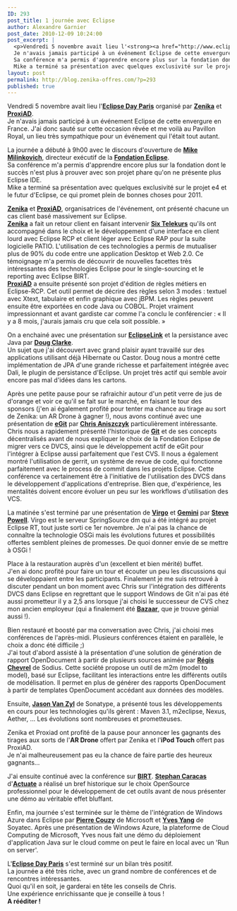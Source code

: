 ```yaml
---
ID: 293
post_title: 1 journée avec Eclipse
author: Alexandre Garnier
post_date: 2010-12-09 10:24:00
post_excerpt: |
  <p>Vendredi 5 novembre avait lieu l'<strong><a href="http://www.eclipsedayparis.com/">Eclipse Day Paris</a></strong> organisé par <strong><a href="http://www.zenika.com/?fg=50007">Zenika</a></strong> et <strong><a href="http://www.proxiad.com/index.php?page=accueil">ProxiAD</a></strong>.<br />
  Je n'avais jamais participé à un événement Eclipse de cette envergure en France. J'ai donc sauté sur cette occasion rêvée et me voilà au Pavillon Royal, un lieu très sympathique pour un événement qui l'était tout autant.</p> <p>La journée a débuté à 9h00 avec le discours d'ouverture de <strong><a href="http://www.eclipsedayparis.com/?page=Agenda&amp;lang=fr#mike_milinkovich">Mike Milinkovich</a></strong>, directeur exécutif de la <strong><a href="http://www.eclipse.org/">Fondation Eclipse</a></strong>.<br />
  Sa conférence m'a permis d'apprendre encore plus sur la fondation dont le succès n'est plus à prouver avec son projet phare qu'on ne présente plus Eclipse IDE.<br />
  Mike a terminé sa présentation avec quelques exclusivité sur le projet e4 et le futur d'Eclipse, ce qui promet plein de bonnes choses pour 2011.<br /></p>
layout: post
permalink: http://blog.zenika-offres.com/?p=293
published: true
---
```

<p>Vendredi 5 novembre avait lieu l'<strong><a href="http://www.eclipsedayparis.com/">Eclipse Day Paris</a></strong> organisé par <strong><a href="http://www.zenika.com/?fg=50007">Zenika</a></strong> et <strong><a href="http://www.proxiad.com/index.php?page=accueil">ProxiAD</a></strong>.<br />
Je n'avais jamais participé à un événement Eclipse de cette envergure en France. J'ai donc sauté sur cette occasion rêvée et me voilà au Pavillon Royal, un lieu très sympathique pour un événement qui l'était tout autant.</p> <p>La journée a débuté à 9h00 avec le discours d'ouverture de <strong><a href="http://www.eclipsedayparis.com/?page=Agenda&amp;lang=fr#mike_milinkovich">Mike Milinkovich</a></strong>, directeur exécutif de la <strong><a href="http://www.eclipse.org/">Fondation Eclipse</a></strong>.<br />
Sa conférence m'a permis d'apprendre encore plus sur la fondation dont le succès n'est plus à prouver avec son projet phare qu'on ne présente plus Eclipse IDE.<br />
Mike a terminé sa présentation avec quelques exclusivité sur le projet e4 et le futur d'Eclipse, ce qui promet plein de bonnes choses pour 2011.<br /></p>
<!--more-->
<p><strong><a href="http://www.zenika.com/?fg=50007">Zenika</a></strong> et <strong><a href="http://www.proxiad.com/index.php?page=accueil">ProxiAD</a></strong>, organisatrices de l'événement, ont présenté chacune un cas client basé massivement sur Eclipse.<br />
<strong><a href="http://www.zenika.com/?fg=50007">Zenika</a></strong> a fait un retour client en faisant intervenir <strong><a href="http://www.six-telekurs.fr/">Six Telekurs</a></strong> qu'ils ont accompagné dans le choix et le développement d'une interface en client lourd avec Eclipse RCP et client léger avec Eclipse RAP pour la suite logicielle PATIO. L'utilisation de ces technologies a permis de mutualiser plus de 90% du code entre une application Desktop et Web 2.0. Ce témoignage m'a permis de découvrir de nouvelles facettes très intéressantes des technologies Eclipse pour le single-sourcing et le reporting avec Eclipse BIRT.<br />
<strong><a href="http://www.proxiad.com/index.php?page=accueil">ProxiAD</a></strong> a ensuite présenté son projet d'édition de règles métiers en Eclipse-RCP. Cet outil permet de décrire des règles selon 3 modes : textuel avec Xtext, tabulaire et enfin graphique avec jBPM. Les règles peuvent ensuite être exportées en code Java ou COBOL. Projet vraiment impressionnant et avant gardiste car comme l'a conclu le conférencier : « Il y a 8 mois, j'aurais jamais cru que cela soit possible. »</p> <p>On a enchainé avec une présentation sur <strong><a href="http://www.eclipse.org/eclipselink/">EclipseLink</a></strong> et la persistance avec Java par <strong><a href="http://www.eclipsedayparis.com/?page=Agenda&amp;lang=fr#doug_clarke">Doug Clarke</a></strong>.<br />
Un sujet que j'ai découvert avec grand plaisir ayant travaillé sur des applications utilisant déjà Hibernate ou Castor. Doug nous a montré cette implémentation de JPA d'une grande richesse et parfaitement intégrée avec Dali, le plugin de persistance d'Eclipse. Un projet très actif qui semble avoir encore pas mal d'idées dans les cartons.</p> <p>Après une petite pause pour se rafraichir autour d'un petit verre de jus de d'orange et voir ce qu'il se fait sur le marché, en faisant le tour des sponsors (j'en ai également profité pour tenter ma chance au tirage au sort de Zenika: un AR Drone à gagner !), nous avons continué avec une présentation de <strong><a href="http://www.eclipse.org/egit/">eGit</a></strong> par <strong><a href="http://www.eclipsedayparis.com/?page=Agenda&amp;lang=fr#chris_aniszczyk">Chris Aniszczyk</a></strong> particulièrement intéressante.<br />
Chris nous a rapidement présenté l'historique de <strong><a href="http://git-scm.com/">Git</a></strong> et de ses concepts décentralisés avant de nous expliquer le choix de la Fondation Eclipse de migrer vers ce DVCS, ainsi que le développement actif de eGit pour l'intégrer à Eclipse aussi parfaitement que l'est CVS. Il nous a également montré l'utilisation de gerrit, un système de revue de code, qui fonctionne parfaitement avec le process de commit dans les projets Eclipse. Cette conférence va certainement être à l'initiative de l'utilisation des DVCS dans le développement d'applications d'entreprise. Bien que, d'expérience, les mentalités doivent encore évoluer un peu sur les workflows d'utilisation des VCS.</p> <p>La matinée s'est terminé par une présentation de <strong><a href="http://www.eclipse.org/virgo/">Virgo</a></strong> et <strong><a href="http://www.eclipse.org/gemini/">Gemini</a></strong> par <strong><a href="http://www.eclipsedayparis.com/?page=Agenda&amp;lang=fr#steve_powell">Steve Powell</a></strong>. Virgo est le serveur SpringSource dm qui a été intégré au projet Eclipse RT, tout juste sorti ce 1er novembre. Je n'ai pas la chance de connaître la technologie OSGi mais les évolutions futures et possibilités offertes semblent pleines de promesses. De quoi donner envie de se mettre à OSGi !</p> <p>Place à la restauration auprès d'un (excellent et bien mérité) buffet.<br />
J'en ai donc profité pour faire un tour et écouter un peu les discussions qui se développaient entre les participants. Finalement je me suis retrouvé à discuter pendant un bon moment avec Chris sur l'intégration des différents DVCS dans Eclipse en regrettant que le support Windows de Git n'ai pas été aussi prometteur il y a 2,5 ans lorsque j'ai choisi le successeur de CVS chez mon ancien employeur (qui a finalement été <strong><a href="http://bazaar.canonical.com/">Bazaar</a></strong>, que je trouve génial aussi !).</p> <p>Bien restauré et boosté par ma conversation avec Chris, j'ai choisi mes conférences de l'après-midi. Plusieurs conférences étaient en parallèle, le choix a donc été difficile ;)<br />
J'ai tout d'abord assisté à la présentation d'une solution de génération de rapport OpenDocument à partir de plusieurs sources animée par <strong><a href="http://www.eclipsedayparis.com/?page=Agenda&amp;lang=fr#regis_chevrel">Régis Chevrel</a></strong> de Sodius. Cette société propose un outil de m2m (model to model), basé sur Eclipse, facilitant les interactions entre les différents outils de modélisation. Il permet en plus de générer des rapports OpenDocument à partir de templates OpenDocument accédant aux données des modèles.</p> <p>Ensuite, <strong><a href="http://www.eclipsedayparis.com/?page=Agenda&amp;lang=fr#jason_vanzyl">Jason Van Zyl</a></strong> de Sonatype, a présenté tous les développements en cours pour les technologies qu'ils gèrent : Maven 3.1, m2eclipse, Nexus, Aether, ... Les évolutions sont nombreuses et prometteuses.</p> <p>Zenika et Proxiad ont profité de la pause pour annoncer les gagnants des tirages aux sorts de  l'<strong>AR Drone</strong> offert par Zenika et l'<strong>iPod Touch</strong> offert pas ProxiAD.<br />
Je n'ai malheureusement pas eu la chance de faire partie des heureux gagnants...</p> <p>J'ai ensuite continué avec la conférence sur <strong><a href="http://www.eclipse.org/birt/phoenix/">BIRT</a></strong>. <strong><a href="http://www.eclipsedayparis.com/?page=Agenda&amp;lang=fr#stephan_caracas">Stephan Caracas</a></strong> d'<strong><a href="http://www.actuate.com/home/">Actuate</a></strong> a réalisé un bref historique sur le choix OpenSource professionnel pour le développement de cet outils avant de nous présenter une démo au véritable effet bluffant.</p> <p>Enfin, ma journée s'est terminée sur le thème de l'intégration de Windows Azure dans Eclipse par <strong><a href="http://www.eclipsedayparis.com/?page=Agenda&amp;lang=fr#pierre_couzy">Pierre Couzy</a></strong> de Microsoft et <strong><a href="http://www.eclipsedayparis.com/?page=Agenda&amp;lang=fr#pierre_couzy">Yves Yang</a></strong> de Soyatec. Après une présentation de Windows Azure, la plateforme de Cloud Computing de Microsoft, Yves nous fait une démo du déploiement d'application Java sur le cloud comme on peut le faire en local avec un 'Run on server'.</p> <p>L'<strong><a href="http://www.eclipsedayparis.com">Eclipse Day Paris</a></strong> s'est terminé sur un bilan très positif.<br />
La journée a été très riche, avec un grand nombre de conférences et de rencontres intéressantes.<br />
Quoi qu'il en soit, je garderai en tête les conseils de Chris.<br />
Une expérience enrichissante que je conseille à tous !<br />
<strong>A rééditer !</strong></p>